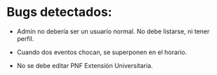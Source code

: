 # Bugs detectados:

- Admin no debería ser un usuario normal. No debe listarse, ni tener perfil.

- Cuando dos eventos chocan, se superponen en el horario.

- No se debe editar PNF Extensión Universitaria.

